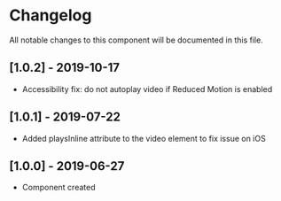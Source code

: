 # Changelog
All notable changes to this component will be documented in this file.

## [1.0.2] - 2019-10-17
- Accessibility fix: do not autoplay video if Reduced Motion is enabled

## [1.0.1] - 2019-07-22
- Added playsInline attribute to the video element to fix issue on iOS

## [1.0.0] - 2019-06-27
- Component created

